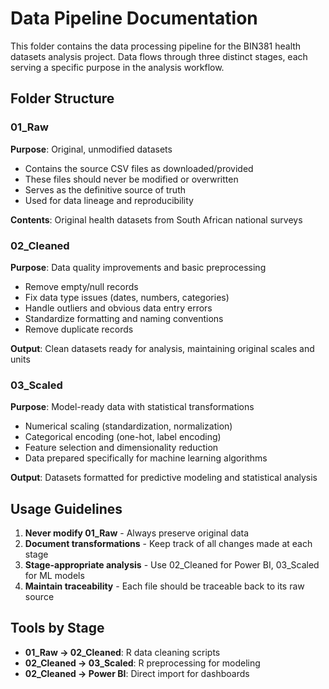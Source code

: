 # Data Pipeline Documentation

This folder contains the data processing pipeline for the BIN381 health datasets analysis project. Data flows through three distinct stages, each serving a specific purpose in the analysis workflow.

## Folder Structure

### 01_Raw
**Purpose**: Original, unmodified datasets
- Contains the source CSV files as downloaded/provided
- These files should never be modified or overwritten
- Serves as the definitive source of truth
- Used for data lineage and reproducibility

**Contents**: Original health datasets from South African national surveys

### 02_Cleaned
**Purpose**: Data quality improvements and basic preprocessing
- Remove empty/null records
- Fix data type issues (dates, numbers, categories)
- Handle outliers and obvious data entry errors
- Standardize formatting and naming conventions
- Remove duplicate records

**Output**: Clean datasets ready for analysis, maintaining original scales and units

### 03_Scaled
**Purpose**: Model-ready data with statistical transformations
- Numerical scaling (standardization, normalization)
- Categorical encoding (one-hot, label encoding)
- Feature selection and dimensionality reduction
- Data prepared specifically for machine learning algorithms

**Output**: Datasets formatted for predictive modeling and statistical analysis

## Usage Guidelines

1. **Never modify 01_Raw** - Always preserve original data
2. **Document transformations** - Keep track of all changes made at each stage
3. **Stage-appropriate analysis** - Use 02_Cleaned for Power BI, 03_Scaled for ML models
4. **Maintain traceability** - Each file should be traceable back to its raw source

## Tools by Stage

- **01_Raw → 02_Cleaned**: R data cleaning scripts
- **02_Cleaned → 03_Scaled**: R preprocessing for modeling
- **02_Cleaned → Power BI**: Direct import for dashboards